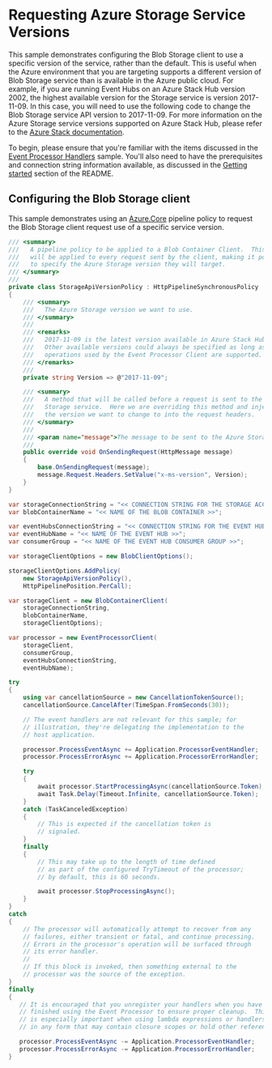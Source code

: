 # Requesting Azure Storage Service Versions

This sample demonstrates configuring the Blob Storage client to use a specific version of the service, rather than the default.  This is useful when the Azure environment that you are targeting supports a different version of Blob Storage service than is available in the Azure public cloud.  For example, if you are running Event Hubs on an Azure Stack Hub version 2002, the highest available  version for the Storage service is version 2017-11-09. In this case, you will need to use the following code to change the Blob Storage service API version to 2017-11-09. For more information on the Azure Storage service versions supported on Azure Stack Hub, please refer to the [Azure Stack documentation](https://docs.microsoft.com/azure-stack/user/azure-stack-acs-differences).

To begin, please ensure that you're familiar with the items discussed in the [Event Processor Handlers](https://github.com/Azure/azure-sdk-for-net/blob/master/sdk/eventhub/Azure.Messaging.EventHubs.Processor/samples/Sample03_EventProcessorHandlers.md) sample.  You'll also need to have the prerequisites and connection string information available, as discussed in the [Getting started](https://github.com/Azure/azure-sdk-for-net/blob/master/sdk/eventhub/Azure.Messaging.EventHubs.Processor/samples#getting-started) section of the README.

## Configuring the Blob Storage client

 This sample demonstrates using an [Azure.Core](https://docs.microsoft.com/dotnet/api/overview/azure/core-readme) pipeline policy to request the Blob  Storage client request use of a specific service version.  

```C# Snippet:EventHubs_Processor_Sample06_StorageVersionPolicy
/// <summary>
///   A pipeline policy to be applied to a Blob Container Client.  This policy
///   will be applied to every request sent by the client, making it possible
///   to specify the Azure Storage version they will target.
/// </summary>
///
private class StorageApiVersionPolicy : HttpPipelineSynchronousPolicy
{
    /// <summary>
    ///   The Azure Storage version we want to use.
    /// </summary>
    ///
    /// <remarks>
    ///   2017-11-09 is the latest version available in Azure Stack Hub 2002.
    ///   Other available versions could always be specified as long as all
    ///   operations used by the Event Processor Client are supported.
    /// </remarks>
    ///
    private string Version => @"2017-11-09";

    /// <summary>
    ///   A method that will be called before a request is sent to the Azure
    ///   Storage service.  Here we are overriding this method and injecting
    ///   the version we want to change to into the request headers.
    /// </summary>
    ///
    /// <param name="message">The message to be sent to the Azure Storage service.</param>
    ///
    public override void OnSendingRequest(HttpMessage message)
    {
        base.OnSendingRequest(message);
        message.Request.Headers.SetValue("x-ms-version", Version);
    }
}
```

```C# Snippet:EventHubs_Processor_Sample06_ChooseStorageVersion
var storageConnectionString = "<< CONNECTION STRING FOR THE STORAGE ACCOUNT >>";
var blobContainerName = "<< NAME OF THE BLOB CONTAINER >>";

var eventHubsConnectionString = "<< CONNECTION STRING FOR THE EVENT HUBS NAMESPACE >>";
var eventHubName = "<< NAME OF THE EVENT HUB >>";
var consumerGroup = "<< NAME OF THE EVENT HUB CONSUMER GROUP >>";

var storageClientOptions = new BlobClientOptions();

storageClientOptions.AddPolicy(
    new StorageApiVersionPolicy(),
    HttpPipelinePosition.PerCall);

var storageClient = new BlobContainerClient(
    storageConnectionString,
    blobContainerName,
    storageClientOptions);

var processor = new EventProcessorClient(
    storageClient,
    consumerGroup,
    eventHubsConnectionString,
    eventHubName);

try
{
    using var cancellationSource = new CancellationTokenSource();
    cancellationSource.CancelAfter(TimeSpan.FromSeconds(30));

    // The event handlers are not relevant for this sample; for
    // illustration, they're delegating the implementation to the
    // host application.

    processor.ProcessEventAsync += Application.ProcessorEventHandler;
    processor.ProcessErrorAsync += Application.ProcessorErrorHandler;

    try
    {
        await processor.StartProcessingAsync(cancellationSource.Token);
        await Task.Delay(Timeout.Infinite, cancellationSource.Token);
    }
    catch (TaskCanceledException)
    {
        // This is expected if the cancellation token is
        // signaled.
    }
    finally
    {
        // This may take up to the length of time defined
        // as part of the configured TryTimeout of the processor;
        // by default, this is 60 seconds.

        await processor.StopProcessingAsync();
    }
}
catch
{
    // The processor will automatically attempt to recover from any
    // failures, either transient or fatal, and continue processing.
    // Errors in the processor's operation will be surfaced through
    // its error handler.
    //
    // If this block is invoked, then something external to the
    // processor was the source of the exception.
}
finally
{
   // It is encouraged that you unregister your handlers when you have
   // finished using the Event Processor to ensure proper cleanup.  This
   // is especially important when using lambda expressions or handlers
   // in any form that may contain closure scopes or hold other references.

   processor.ProcessEventAsync -= Application.ProcessorEventHandler;
   processor.ProcessErrorAsync -= Application.ProcessorErrorHandler;
}
```